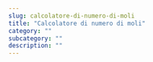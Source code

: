 ```yaml
---
slug: calcolatore-di-numero-di-moli
title: "Calcolatore di numero di moli"
category: ""
subcategory: ""
description: ""
---
```


